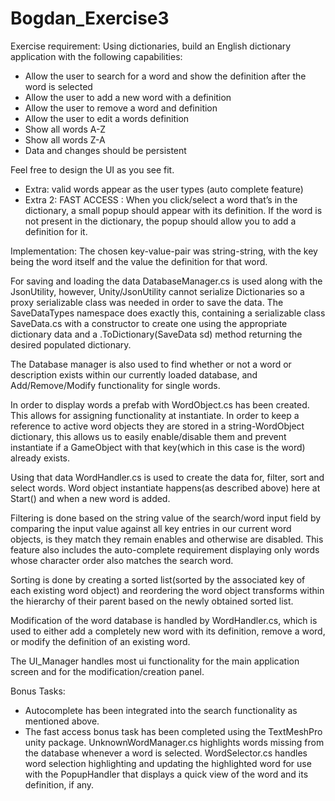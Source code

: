 # Bogdan_Exercise3
Exercise requirement:
Using dictionaries, build an English dictionary application with the following capabilities:
- Allow the user to search for a word and show the definition after the word is selected
- Allow the user to add a new word with a definition
- Allow the user to remove a word and definition
- Allow the user to edit a words definition
- Show all words A-Z
- Show all words Z-A
- Data and changes should be persistent
 
Feel free to design the UI as you see fit.

- Extra: valid words appear as the user types (auto complete feature)
- Extra 2: FAST ACCESS : When you click/select a word that’s in the dictionary, a small popup should appear with its definition. If the word is not present in the dictionary, the popup should allow you to add a definition for it.


Implementation:
The chosen key-value-pair was string-string, with the key being the word itself and the value the definition for that word.

For saving and loading the data DatabaseManager.cs is used along with the JsonUtility, however, Unity/JsonUtility cannot serialize Dictionaries so a proxy serializable class was needed in order to save the data. The SaveDataTypes namespace does exactly this, containing a serializable class SaveData.cs with a constructor to create one using the appropriate dictionary data and a .ToDictionary(SaveData sd) method returning the desired populated dictionary.

The Database manager is also used to find whether or not a word or description exists within our currently loaded database, and Add/Remove/Modify functionality for single words.

In order to display words a prefab with WordObject.cs has been created. This allows for assigning functionality at instantiate. In order to keep a reference to active word objects they are stored in a string-WordObject dictionary, this allows us to easily enable/disable them and prevent instantiate if a GameObject with that key(which in this case is the word) already exists. 

Using that data WordHandler.cs is used to create the data for, filter, sort and select words.
Word object instantiate happens(as described above) here at Start() and when a new word is added.

Filtering is done based on the string value of the search/word input field by comparing the input value against all key entries in our current word objects, is they match they remain enables and otherwise are disabled.  This feature also includes the auto-complete requirement displaying only words whose character order also matches the search word.

Sorting is done by creating a sorted list(sorted by the associated key of each existing word object) and reordering the word object transforms within the hierarchy of their parent based on the newly obtained sorted list.

Modification of the word database is handled by WordHandler.cs, which is used to either add a completely new word with its definition, remove a word, or modify the definition of an existing word.

The UI_Manager handles most ui functionality for the main application screen and for the modification/creation panel.

Bonus Tasks:
- Autocomplete has been integrated into the search functionality as mentioned above.
- The fast access bonus task has been completed using the TextMeshPro unity package.
UnknownWordManager.cs highlights words missing from the database whenever a word is selected. WordSelector.cs handles word selection highlighting and updating the highlighted word for use with the PopupHandler that displays a quick view of the word and its definition, if any.


